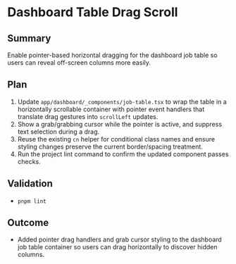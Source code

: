 # Dashboard Table Drag Scroll

## Summary
Enable pointer-based horizontal dragging for the dashboard job table so users can reveal off-screen columns more easily.

## Plan
1. Update `app/dashboard/_components/job-table.tsx` to wrap the table in a horizontally scrollable container with pointer event handlers that translate drag gestures into `scrollLeft` updates.
2. Show a grab/grabbing cursor while the pointer is active, and suppress text selection during a drag.
3. Reuse the existing `cn` helper for conditional class names and ensure styling changes preserve the current border/spacing treatment.
4. Run the project lint command to confirm the updated component passes checks.

## Validation
- `pnpm lint`

## Outcome
- Added pointer drag handlers and grab cursor styling to the dashboard job table container so users can drag horizontally to discover hidden columns.
